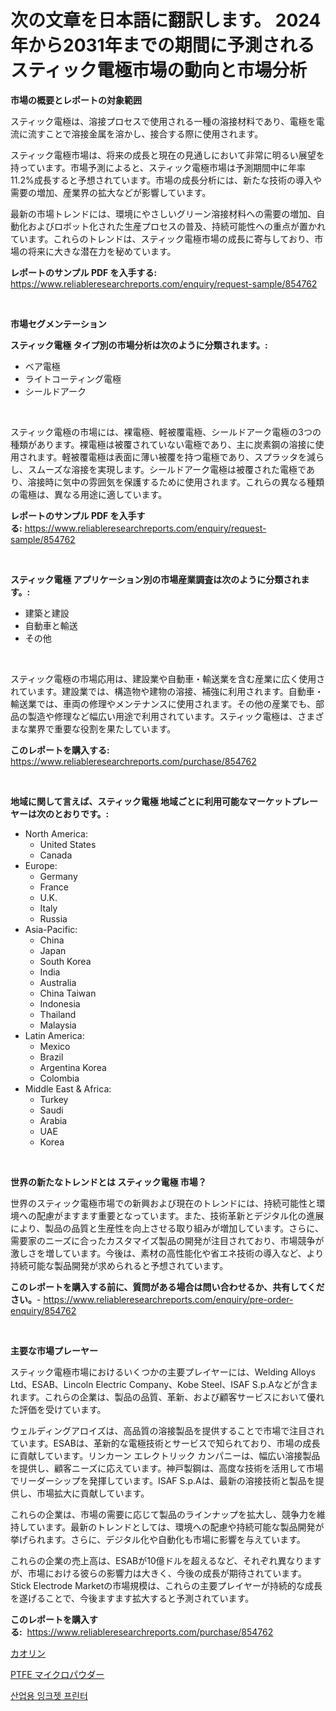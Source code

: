 <p><h1>次の文章を日本語に翻訳します。 2024年から2031年までの期間に予測されるスティック電極市場の動向と市場分析</h1></p><p><strong>市場の概要とレポートの対象範囲</strong></p>
<p><p>スティック電極は、溶接プロセスで使用される一種の溶接材料であり、電極を電流に流すことで溶接金属を溶かし、接合する際に使用されます。 </p><p>スティック電極市場は、将来の成長と現在の見通しにおいて非常に明るい展望を持っています。市場予測によると、スティック電極市場は予測期間中に年率11.2%成長すると予想されています。市場の成長分析には、新たな技術の導入や需要の増加、産業界の拡大などが影響しています。</p><p>最新の市場トレンドには、環境にやさしいグリーン溶接材料への需要の増加、自動化およびロボット化された生産プロセスの普及、持続可能性への重点が置かれています。これらのトレンドは、スティック電極市場の成長に寄与しており、市場の将来に大きな潜在力を秘めています。</p></p>
<p><strong>レポートのサンプル PDF を入手する:</strong> <a href="https://www.reliableresearchreports.com/enquiry/request-sample/854762">https://www.reliableresearchreports.com/enquiry/request-sample/854762</a></p>
<p>&nbsp;</p>
<p><strong>市場セグメンテーション</strong></p>
<p><strong>スティック電極 タイプ別の市場分析は次のように分類されます。:</strong></p>
<p><ul><li>ベア電極</li><li>ライトコーティング電極</li><li>シールドアーク</li></ul></p>
<p>&nbsp;</p>
<p><p>スティック電極の市場には、裸電極、軽被覆電極、シールドアーク電極の3つの種類があります。裸電極は被覆されていない電極であり、主に炭素鋼の溶接に使用されます。軽被覆電極は表面に薄い被覆を持つ電極であり、スプラッタを減らし、スムーズな溶接を実現します。シールドアーク電極は被覆された電極であり、溶接時に気中の雰囲気を保護するために使用されます。これらの異なる種類の電極は、異なる用途に適しています。</p></p>
<p><strong>レポートのサンプル PDF を入手する:</strong>&nbsp;<a href="https://www.reliableresearchreports.com/enquiry/request-sample/854762">https://www.reliableresearchreports.com/enquiry/request-sample/854762</a></p>
<p>&nbsp;</p>
<p><strong> スティック電極 アプリケーション別の市場産業調査は次のように分類されます。:</strong></p>
<p><ul><li>建築と建設</li><li>自動車と輸送</li><li>その他</li></ul></p>
<p>&nbsp;</p>
<p><p>スティック電極の市場応用は、建設業や自動車・輸送業を含む産業に広く使用されています。建設業では、構造物や建物の溶接、補強に利用されます。自動車・輸送業では、車両の修理やメンテナンスに使用されます。その他の産業でも、部品の製造や修理など幅広い用途で利用されています。スティック電極は、さまざまな業界で重要な役割を果たしています。</p></p>
<p><strong>このレポートを購入する:</strong>&nbsp; <a href="https://www.reliableresearchreports.com/purchase/854762">https://www.reliableresearchreports.com/purchase/854762</a></p>
<p>&nbsp;</p>
<p><strong>地域に関して言えば、スティック電極 地域ごとに利用可能なマーケットプレーヤーは次のとおりです。:</strong></p>
<p><ul>
    <li>
        North America:
        <ul>
            <li>United States</li>
            <li>Canada</li>
        </ul>
    </li>
    <li>
        Europe:
        <ul>
            <li>Germany</li>
            <li>France</li>
            <li>U.K.</li>
            <li>Italy</li>
            <li>Russia</li>
        </ul>
    </li>
    <li>
        Asia-Pacific:
        <ul>
            <li>China</li>
            <li>Japan</li>
            <li>South Korea</li>
            <li>India</li>
            <li>Australia</li>
            <li>China Taiwan</li>
            <li>Indonesia</li>
            <li>Thailand</li>
            <li>Malaysia</li>
        </ul>
    </li>
    <li>
        Latin America:
        <ul>
            <li>Mexico</li>
            <li>Brazil</li>
            <li>Argentina Korea</li>
            <li>Colombia</li>
        </ul>
    </li>
    <li>
        Middle East & Africa:
        <ul>
            <li>Turkey</li>
            <li>Saudi</li>
            <li>Arabia</li>
            <li>UAE</li>
            <li>Korea</li>
        </ul>
    </li>
    </ul></p>
<p>&nbsp;</p>
<p><strong>世界の新たなトレンドとは スティック電極 市場？</strong></p>
<p><p>世界のスティック電極市場での新興および現在のトレンドには、持続可能性と環境への配慮がますます重要となっています。また、技術革新とデジタル化の進展により、製品の品質と生産性を向上させる取り組みが増加しています。さらに、需要家のニーズに合ったカスタマイズ製品の開発が注目されており、市場競争が激しさを増しています。今後は、素材の高性能化や省エネ技術の導入など、より持続可能な製品開発が求められると予想されています。</p></p>
<p><strong>このレポートを購入する前に、質問がある場合は問い合わせるか、共有してください。</strong>- <a href="https://www.reliableresearchreports.com/enquiry/pre-order-enquiry/854762">https://www.reliableresearchreports.com/enquiry/pre-order-enquiry/854762</a></p>
<p>&nbsp;</p>
<p><strong>主要な市場プレーヤー</strong></p>
<p><p>スティック電極市場におけるいくつかの主要プレイヤーには、Welding Alloys Ltd、ESAB、Lincoln Electric Company、Kobe Steel、ISAF S.p.Aなどが含まれます。これらの企業は、製品の品質、革新、および顧客サービスにおいて優れた評価を受けています。</p><p>ウェルディングアロイズは、高品質の溶接製品を提供することで市場で注目されています。ESABは、革新的な電極技術とサービスで知られており、市場の成長に貢献しています。リンカーン エレクトリック カンパニーは、幅広い溶接製品を提供し、顧客ニーズに応えています。神戸製鋼は、高度な技術を活用して市場でリーダーシップを発揮しています。ISAF S.p.Aは、最新の溶接技術と製品を提供し、市場拡大に貢献しています。</p><p>これらの企業は、市場の需要に応じて製品のラインナップを拡大し、競争力を維持しています。最新のトレンドとしては、環境への配慮や持続可能な製品開発が挙げられます。さらに、デジタル化や自動化も市場に影響を与えています。</p><p>これらの企業の売上高は、ESABが10億ドルを超えるなど、それぞれ異なりますが、市場における彼らの影響力は大きく、今後の成長が期待されています。Stick Electrode Marketの市場規模は、これらの主要プレイヤーが持続的な成長を遂げることで、今後ますます拡大すると予測されています。</p></p>
<p><strong>このレポートを購入する:</strong>&nbsp;&nbsp;<a href="https://www.reliableresearchreports.com/purchase/854762">https://www.reliableresearchreports.com/purchase/854762</a></p>
<p><p><a href="https://github.com/Calvi3ynJerde867/Market-Research-Report-List-1/blob/main/289063816720.md">カオリン</a></p><p><a href="https://github.com/JacksonWiza1924/Market-Research-Report-List-1/blob/main/333754816721.md">PTFE マイクロパウダー</a></p><p><a href="https://github.com/RichardLueilwitz787/Market-Research-Report-List-1/blob/main/702596215699.md">산업용 잉크젯 프린터</a></p></p>